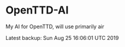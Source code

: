 # OpenTTD-AI
My AI for OpenTTD, will use primarily air

Latest backup: Sun Aug 25 16:06:01 UTC 2019
